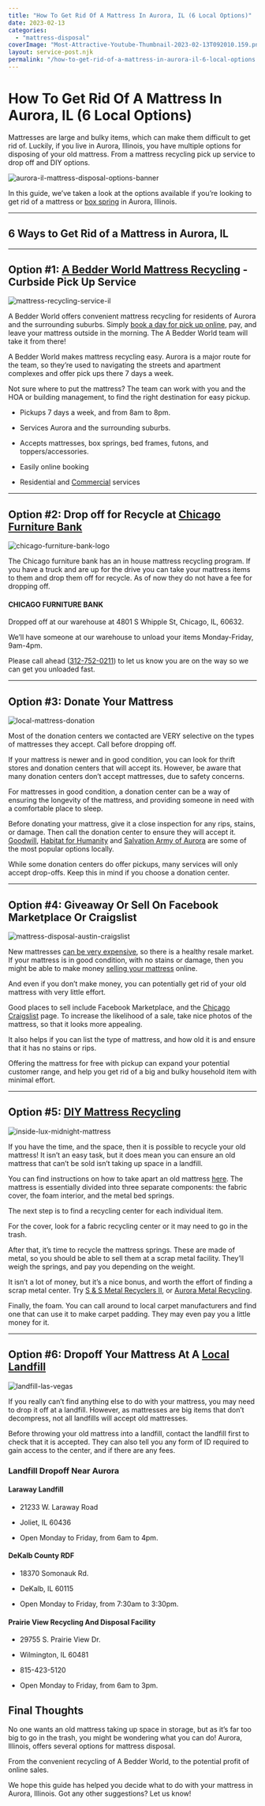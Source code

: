 ```yaml
---
title: "How To Get Rid Of A Mattress In Aurora, IL (6 Local Options)"
date: 2023-02-13
categories: 
  - "mattress-disposal"
coverImage: "Most-Attractive-Youtube-Thumbnail-2023-02-13T092010.159.png"
layout: service-post.njk
permalink: "/how-to-get-rid-of-a-mattress-in-aurora-il-6-local-options.html"
---
```


# How To Get Rid Of A Mattress In Aurora, IL (6 Local Options)

Mattresses are large and bulky items, which can make them difficult to get rid of. Luckily, if you live in Aurora, Illinois, you have multiple options for disposing of your old mattress. From a mattress recycling pick up service to drop off and DIY options.

![aurora-il-mattress-disposal-options-banner](/filtered-images/Most-Attractive-Youtube-Thumbnail-2023-02-13T092010.159-1024x576.png)

In this guide, we’ve taken a look at the options available if you’re looking to get rid of a mattress or [box spring](https://www.abedderworld.com/how-to-get-rid-of-a-box-spring.html/) in Aurora, Illinois.

* * *

## 6 Ways to Get Rid of a Mattress in Aurora, IL

* * *

## Option #1: [A Bedder World Mattress Recycling](https://www.abedderworld.com/mattress-disposal-aurora-il/) - Curbside Pick Up Service

![mattress-recycling-service-il](/filtered-images/Screen-Shot-2023-02-13-at-8.43.25-AM-1024x489.png)

A Bedder World offers convenient mattress recycling for residents of Aurora and the surrounding suburbs. Simply [book a day for pick up online](https://www.abedderworld.com/mattress-disposal-aurora-il/), pay, and leave your mattress outside in the morning. The A Bedder World team will take it from there! 

A Bedder World makes mattress recycling easy. Aurora is a major route for the team, so they’re used to navigating the streets and apartment complexes and offer pick ups there 7 days a week.

Not sure where to put the mattress? The team can work with you and the HOA or building management, to find the right destination for easy pickup.

- Pickups 7 days a week, and from 8am to 8pm.

- Services Aurora and the surrounding suburbs.

- Accepts mattresses, box springs, bed frames, futons, and toppers/accessories.

- Easily online booking

- Residential and [Commercial](https://www.abedderworld.com/commercial/) services

* * *

## Option #2: Drop off for Recycle at [Chicago Furniture Bank](https://www.chicagofurniturebank.org/)

![chicago-furniture-bank-logo](/filtered-images/CFBPNGV2-1024x512.png)

The Chicago furniture bank has an in house mattress recycling program. If you have a truck and are up for the drive you can take your mattress items to them and drop them off for recycle. As of now they do not have a fee for dropping off.

#### CHICAGO FURNITURE BANK

Dropped off at our warehouse at 4801 S Whipple St, Chicago, IL, 60632.

We’ll have someone at our warehouse to unload your items Monday-Friday, 9am-4pm.

Please call ahead ([312-752-0211](https://www.chicagofurniturebank.org/312-752-0211)) to let us know you are on the way so we can get you unloaded fast.

* * *

## Option #3: Donate Your Mattress

![local-mattress-donation](/filtered-images/Donate-Local-Red-243x300-1.png)

Most of the donation centers we contacted are VERY selective on the types of mattresses they accept. Call before dropping off.

If your mattress is newer and in good condition, you can look for thrift stores and donation centers that will accept its. However, be aware that many donation centers don’t accept mattresses, due to safety concerns. 

For mattresses in good condition, a donation center can be a way of ensuring the longevity of the mattress, and providing someone in need with a comfortable place to sleep.

Before donating your mattress, give it a close inspection for any rips, stains, or damage. Then call the donation center to ensure they will accept it. [Goodwill](https://www.abedderworld.com/does-goodwill-take-mattresses-4-alternative-options.html/), [Habitat for Humanity](https://www.habitat.org/il/montgomery/fox-valley-hfh) and [Salvation Army of Aurora](https://centralusa.salvationarmy.org/aurorail/) are some of the most popular options locally.

While some donation centers do offer pickups, many services will only accept drop-offs. Keep this in mind if you choose a donation center.

* * *

## Option #4: Giveaway Or Sell On Facebook Marketplace Or Craigslist

![mattress-disposal-austin-craigslist](/filtered-images/Screen-Shot-2019-12-11-at-8.06.07-AM-edited.png)

New mattresses [can be very expensive](https://www.abedderworld.com/most-expensive-mattresses.html/), so there is a healthy resale market. If your mattress is in good condition, with no stains or damage, then you might be able to make money [selling your mattress](https://www.abedderworld.com/how-to-sell-used-mattresses.html/) online.

And even if you don’t make money, you can potentially get rid of your old mattress with very little effort.

Good places to sell include Facebook Marketplace, and the [Chicago Craigslist](https://chicago.craigslist.org/?postal=60502&search_distance=33) page. To increase the likelihood of a sale, take nice photos of the mattress, so that it looks more appealing.

It also helps if you can list the type of mattress, and how old it is and ensure that it has no stains or rips.

Offering the mattress for free with pickup can expand your potential customer range, and help you get rid of a big and bulky household item with minimal effort.

* * *

## Option #5: [DIY Mattress Recycling](https://www.abedderworld.com/how-to-recycle-a-mattress/)

![inside-lux-midnight-mattress](/filtered-images/IMG_3264-768x1024.jpeg)

If you have the time, and the space, then it is possible to recycle your old mattress! It isn’t an easy task, but it does mean you can ensure an old mattress that can’t be sold isn’t taking up space in a landfill.

You can find instructions on how to take apart an old mattress [here](https://www.abedderworld.com/how-to-recycle-a-mattress/). The mattress is essentially divided into three separate components: the fabric cover, the foam interior, and the metal bed springs. 

The next step is to find a recycling center for each individual item.

For the cover, look for a fabric recycling center or it may need to go in the trash.

After that, it’s time to recycle the mattress springs. These are made of metal, so you should be able to sell them at a scrap metal facility. They’ll weigh the springs, and pay you depending on the weight.

It isn’t a lot of money, but it’s a nice bonus, and worth the effort of finding a scrap metal center. Try [S & S Metal Recyclers II](https://www.ssmetalrecyclers2.com/), or [Aurora Metal Recycling](https://www.aurorametal.com/).

Finally, the foam. You can call around to local carpet manufacturers and find one that can use it to make carpet padding. They may even pay you a little money for it.

* * *

## Option #6: Dropoff Your Mattress At A [Local Landfill](https://www2.illinois.gov/epa/topics/waste-management/landfills/Pages/landfill-locations.aspx)

![landfill-las-vegas](/filtered-images/WE_WastePile.jpeg)

If you really can’t find anything else to do with your mattress, you may need to drop it off at a landfill. However, as mattresses are big items that don’t decompress, not all landfills will accept old mattresses.

Before throwing your old mattress into a landfill, contact the landfill first to check that it is accepted. They can also tell you any form of ID required to gain access to the center, and if there are any fees. 

### **Landfill Dropoff Near Aurora**

#### **Laraway Landfill**

- 21233 W. Laraway Road

- Joliet, IL 60436

- Open Monday to Friday, from 6am to 4pm.

#### **DeKalb County RDF**

- 18370 Somonauk Rd.

- DeKalb, IL 60115

- Open Monday to Friday, from 7:30am to 3:30pm.

#### **Prairie View Recycling And Disposal Facility**

- 29755 S. Prairie View Dr.

- Wilmington, IL 60481

- 815-423-5120

- Open Monday to Friday, from 6am to 3pm.

## **Final Thoughts**

No one wants an old mattress taking up space in storage, but as it’s far too big to go in the trash, you might be wondering what you can do! Aurora, Illinois, offers several options for mattress disposal.

From the convenient recycling of A Bedder World, to the potential profit of online sales.

We hope this guide has helped you decide what to do with your mattress in Aurora, Illinois. Got any other suggestions? Let us know!
